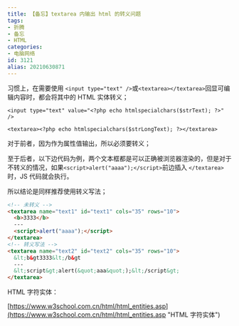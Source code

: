 ```yaml
---
title: 【备忘】textarea 内输出 html 的转义问题
tags:
- 折腾
- 备忘
- HTML
categories:
- 电脑网络
id: 3121
alias: 20210630871
---
```


习惯上，在需要使用 `<input type="text" />`或`<textarea></textarea>`回显可编辑内容时，都会将其中的 HTML 实体转义；

<!--more-->

`<input type="text" value="<?php echo htmlspecialchars($strText); ?>" />`

`<textarea><?php echo htmlspecialchars($strLongText); ?></textarea>`

对于前者，因为作为属性值输出，所以必须要转义；

至于后者，以下边代码为例，两个文本框都是可以正确被浏览器渲染的，但是对于不转义的情况，如果`<script>alert("aaaa");</script>`前边插入 `</textarea>`时，JS 代码就会执行。

所以结论是同样推荐使用转义写法；

```html
<!-- 未转义 -->
<textarea name="text1" id="text1" cols="35" rows="10">
  <b>3333</b>
  ---
  <script>alert("aaaa");</script>
</textarea>
<!-- 转义写法 -->
<textarea name="text2" id="text2" cols="35" rows="10">
  &lt;b&gt3333&lt;/b&gt
  ---
  &lt;script&gt;alert(&quot;aaa&quot;);&lt;/script&gt;
</textarea>
```

HTML 字符实体：

[https://www.w3school.com.cn/html/html_entities.asp](https://www.w3school.com.cn/html/html_entities.asp "HTML 字符实体")
